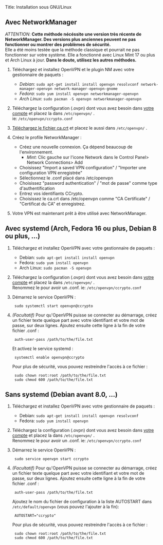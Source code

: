 Title: Installation sous GNU/Linux

Avec NetworkManager
-------------------

*ATTENTION*: **Cette méthode nécéssite une version très récente de NetworkManager.
Des versions plus anciennes peuvent ne pas fonctionner ou montrer des problèmes
de sécurité.**  
Elle a été moins testée que la méthode classique et pourrait ne pas fonctionner
sur votre système.
Elle a fonctionné avec Linux Mint 17 ou plus et Arch Linux à jour.
**Dans le doute, utilisez les autres méthodes.**

1. Téléchargez et installez OpenVPN et le plugin NM avec votre gestionnaire de paquets :

    - *Debian*: `sudo apt-get install install openvpn resolvconf network-manager-openvpn network-manager-openvpn-gnome`
    - *Fedora*: `sudo yum install openvpn networkmanager-openvpn`
    - *Arch Linux*: `sudo pacman -S openvpn networkmanager-openvpn`

2. Téléchargez la configuration (.ovpn) dont vous avez besoin dans
    [votre compte](/account/config) et placez la dans `/etc/openvpn/` .  
    ie: `/etc/openvpn/ccrypto.conf`

2. [Téléchargez le fichier ca.crt](https://vpn.ccrypto.org/ca.crt) et placez le aussi dans `/etc/openvpn/` .

4. Créez le profile NetworkManager :

    - Créez une nouvelle connexion. Ça dépend beaucoup de l'environnement.
        - *Mint*: Clic gauche sur l'icone Network dans le Control Panel> Network Connections> Add
    - Choisissez "Import a saved VPN configuration" / "Importer une configuration VPN enregistrée"
    - Sélectionnez le .conf placé dans /etc/openvpn
    - Choisissez "password authentication" / "mot de passe" comme type d'authentification
    - Entrez vos identifiants CCrypto.
    - Choisissez le ca.crt dans /etc/openvpn comme "CA Certificate" / "Certificat du CA" et enregistrez.

5. Votre VPN est maintenant prêt à être utilisé avec NetworkManager.



Avec systemd (Arch, Fedora 16 ou plus, Debian 8 ou plus, ...)
------------

1. Téléchargez et installez OpenVPN avec votre gestionnaire de paquets :

    - Debian: `sudo apt-get install install openvpn`
    - Fedora: `sudo yum install openvpn`
    - Arch Linux: `sudo pacman -S openvpn`

2. Téléchargez la configuration (.ovpn) dont vous avez besoin dans
    [votre compte](/account/config) et placez la dans `/etc/openvpn/` .  
    Renommez le pour avoir un .conf.
    ie: `/etc/openvpn/ccrypto.conf`

3. Démarrez le service OpenVPN :

        sudo systemctl start openvpn@ccrypto

4. *(Facultatif)* Pour qu'OpenVPN puisse se connecter au démarrage,
    créez un fichier texte quelque part avec votre identifiant et votre
    mot de passe, sur deux lignes. Ajoutez ensuite cette ligne à la fin de
    votre fichier .conf :

        auth-user-pass /path/to/the/file.txt

    Et activez le service systemd :

        systemctl enable openvpn@ccrypto

    Pour plus de sécurité, vous pouvez restreindre l'accès à ce fichier :

        sudo chown root:root /path/to/the/file.txt
        sudo chmod 600 /path/to/the/file.txt


Sans systemd (Debian avant 8.0, ...)
---------------

1. Téléchargez et installez OpenVPN avec votre gestionnaire de paquets :

    - Debian: `sudo apt-get install install openvpn resolvconf`
    - Fedora: `sudo yum install openvpn`

2. Téléchargez la configuration (.ovpn) dont vous avez besoin dans
    [votre compte](/account/config) et placez la dans `/etc/openvpn/` .  
    Renommez le pour avoir un .conf.
    ie: `/etc/openvpn/ccrypto.conf`

3. Démarrez le service OpenVPN :

        sudo service openvpn start ccrypto

4. *(Facultatif)* Pour qu'OpenVPN puisse se connecter au démarrage,
    créez un fichier texte quelque part avec votre identifiant et votre
    mot de passe, sur deux lignes. Ajoutez ensuite cette ligne à la fin de
    votre fichier .conf :

        auth-user-pass /path/to/the/file.txt

    Ajoutez le nom du fichier de configuration à la liste AUTOSTART dans `/etc/default/openvpn` (vous pouvez l'ajouter à la fin):

        AUTOSTART="ccrypto"

    Pour plus de sécurité, vous pouvez restreindre l'accès à ce fichier :

        sudo chown root:root /path/to/the/file.txt
        sudo chmod 600 /path/to/the/file.txt



